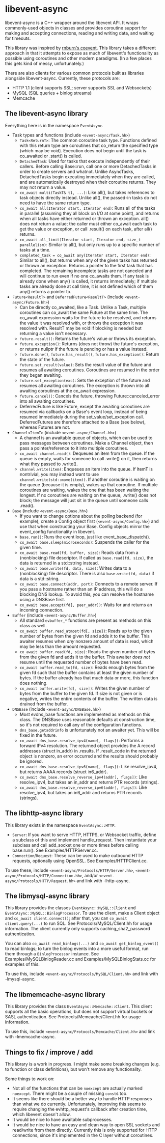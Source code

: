 # libevent-async

libevent-async is a C++ wrapper around the libevent API. It wraps commonly-used objects in classes and provides coroutine support for making and accepting connections, reading and writing data, and waiting for timeouts.

This library was inspired by [rnburn's coevent](https://github.com/rnburn/coevent). This library takes a different approach in that it attempts to expose as much of libevent's functionality as possible using coroutines and other modern paradigms. (In a few places this gets kind of messy, unfortunately.)

There are also clients for various common protocols built as libraries alongside libevent-async. Currently, these protocols are:
* HTTP 1.1 (client supports SSL; server supports SSL and Websockets)
* MySQL (SQL queries + binlog streams)
* Memcache

## The libevent-async library

Everything here is in the namespace `EventAsync`.

* Task types and functions (include `<event-async/Task.hh>`)
  * `Task<ReturnT>`: The common coroutine task type. Functions defined with this return type are coroutines that co_return the specified type (which may be void). Execution does not begin until the task is co_awaited or .start() is called.
  * `DetachedTask`: Used for tasks that execute independently of their callers. Before calling Base::run, call one or more DetachedTasks in order to create servers and whatnot. Unlike AsyncTasks, DetachedTasks begin executing immediately when they are called, and are automatically destroyed when their coroutine returns. They may not return a value.
  * `co_await multi(TaskT& t1, ...)`: Like all(), but takes references to task objects directly instead. Unlike all(), the passed-in tasks do not need to have the same return type.
  * `co_await all(Iterator start, Iterator end)`: Runs all of the tasks in parallel (assuming they all block on I/O at some point), and returns when all tasks have either returned or thrown an exception. all() does not return a value; the caller must either co_await each task to get the value or exception, or call .result() on each task, after all() returns.
  * `co_await all_limit(Iterator start, Iterator end, size_t parallelism)`: Similar to all(), but only runs up to a specific number of tasks at a time.
  * `completed_task = co_await any(Iterator start, Iterator end)`: Similar to all(), but returns when any of the given tasks has returned or thrown an exception. Returns a pointer to the first task that has completed. The remaining incomplete tasks are not canceled and will continue to run even if no one co_awaits them. If any task is already done when any() is called, it returns immediately; if multiple tasks are already done at call time, it is not defined which of them any() returns a pointer to.
* `Future<ResultT>` and `DeferredFuture<ResultT>` (include `<event-async/Future.hh>`)
  * Can be directly co_awaited, like a Task. Unlike a Task, multiple coroutines can co_await the same Future at the same time. The co_await expression waits for the future to be resolved, and returns the value it was resolved with, or throws the exception it was resolved with. ResultT may be void if blocking is needed but returning a value isn't necessary.
  * `future.result()`: Returns the future's value or throws its exception.
  * `future.exception()`: Returns (does not throw) the future's exception, or returns nullptr if the future is pending or has a value instead.
  * `future.done()`, `future.has_result()`, `future.has_exception()`: Return the state of the future.
  * `future.set_result(value)`: Sets the result value of the future and resumes all awaiting coroutines. Coroutines are resumed in the order they began awaiting.
  * `future.set_exception(exc)`: Sets the exception of the future and resumes all awaiting coroutines. The exception is thrown into all awaiting coroutines at the co_await expression.
  * `future.cancel()`: Cancels the future, throwing Future::canceled_error into all awaiting coroutines.
  * DeferredFuture is like Future, except the awaiting coroutines are resumed via callbacks on a Base's event loop, instead of being resumed immediately during the set_value/set_exception call. DeferredFutures are therefore attached to a Base (see below), whereas Futures are not.
* `Channel<ItemT>` (include `<event-async/Channel.hh>`)
  * A channel is an awaitable queue of objects, which can be used to pass messages between coroutines. Make a Channel object, then pass a pointer/reference to it into multiple coroutines.
  * `co_await channel.read()`: Dequeues an item from the queue. If the queue is empty, waits for someone to call .write() on it, then returns what they passed to .write().
  * `channel.write(item)`: Enqueues an item into the queue. If ItemT is nontrivial, you may instead want to use `channel.write(std::move(item))`. If another coroutine is waiting on the queue (because it is empty), wakes up that coroutine. If multiple coroutines are waiting, wakes the one that has been waiting the longest. If no coroutines are waiting on the queue, .write() does not block; the message will just sit in the queue until someone calls .read().
* `Base` (include `<event-async/Base.hh>`)
  * If you want to change options about the polling backend (for example), create a Config object first (`<event-async/Config.hh>`) and use that when constructing your Base. Config objects mirror the event_config functionality in libevent.
  * `base.run()`: Runs the event loop, just like event_base_dispatch().
  * `co_await base.sleep(microseconds)`: Suspends the caller for the given time.
  * `co_await base.read(fd, buffer, size)`: Reads data from a (nonblocking) file descriptor. If called as `base.read(fd, size)`, the data is returned in a std::string instead.
  * `co_await base.write(fd, data, size)`: Writes data to a (nonblocking) file descriptor. There is also `base.write(fd, data)` if data is a std::string.
  * `co_await base.connect(addr, port)`: Connects to a remote server. If you pass a hostname rather than an IP address, this will do a blocking DNS lookup. To avoid this, you can resolve the hostname using a DNSBase first.
  * `co_await base.accept(fd[, peer_addr])`: Waits for and returns an incoming connection.
* `Buffer` (include `<event-async/Buffer.hh>`)
  * All standard `evbuffer_*` functions are present as methods on this class as well.
  * `co_await buffer.read_atmost(fd[, size])`: Reads up to the given number of bytes from the given fd and adds it to the buffer. This awaiter resumes when *any* nonzero amount of data is read, which may be less than the amount requested.
  * `co_await buffer.read(fd, size)`: Reads the given number of bytes from the given fd and adds it to the buffer. This awaiter *does not* resume until the requested number of bytes have been read.
  * `co_await buffer.read_to(fd, size)`: Reads enough bytes from the given fd such that the buffer contains at least the given number of bytes. If the buffer already has that much data or more, this function does nothing.
  * `co_await buffer.write(fd[, size])`: Writes the given number of bytes from the buffer to the given fd. If size is not given or is negative, writes the entire contents of the buffer. The written data is drained from the buffer.
* `DNSBase` (include `<event-async/DNSBase.hh>`)
  * Most evdns_base functions are implemented as methods on this class. The DNSBase uses reasonable defaults at construction time, so it's not required to call any of the configuration functions.
  * `dns_base.getaddrinfo` is unfortunately not an awaiter yet. This will be fixed in the future.
  * `co_await dns_base.resolve_ipv4(name[, flags])`: Performs a forward IPv4 resolution. The returned object provides the A record addresses (struct in_addr) in .results. If .result_code in the returned object is nonzero, an error occurred and the results should probably be ignored.
  * `co_await dns_base.resolve_ipv6(name[, flags])`: Like resolve_ipv4, but returns AAAA records (struct in6_addr).
  * `co_await dns_base.resolve_reverse_ipv4(addr[, flags])`: Like resolve_ipv4, but takes an in_addr and returns PTR records (strings).
  * `co_await dns_base.resolve_reverse_ipv6(addr[, flags])`: Like resolve_ipv4, but takes an in6_addr and returns PTR records (strings).

## The libhttp-async library

This library exists in the namespace `EventAsync::HTTP`.

* `Server`: If you want to serve HTTP, HTTPS, or Websocket traffic, define a subclass of this and implement handle_request. Then instantiate your subclass and call add_socket one or more times before calling base.run(). See Examples/HTTPServer.cc.
* `Connection`/`Request`: These can be used to make outbound HTTP requests, optionally using OpenSSL. See Examples/HTTPClient.cc.

To use these, include `<event-async/Protocols/HTTP/Server.hh>`, `<event-async/Protocols/HTTP/Connection.hh>`, and/or `<event-async/Protocols/HTTP/Request.hh>` and link with -lhttp-async.

## The libmysql-async library

This library provides the classes `EventAsync::MySQL::Client` and `EventAsync::MySQL::BinlogProcessor`. To use the client, make a Client object and `co_await client.connect()`; after that, you can `co_await client.query(...)` to run SQL. See Protocols/MySQL/Client.hh for usage information. The client currently only supports caching_sha2_password authentication.

You can also `co_await read_binlogs(...)` and `co_await get_binlog_event()` to read binlogs; to turn the binlog events into a more useful format, run them through a `BinlogProcessor` instance. See Examples/MySQLBinlogReader.cc and Examples/MySQLBinlogStats.cc for examples of this.

To use this, include `<event-async/Protocols/MySQL/Client.hh>` and link with -lmysql-async.

## The libmemcache-async library

This library provides the class `EventAsync::Memcache::Client`. This client supports all the basic operations, but does not support virtual buckets or SASL authentication. See Protocols/Memcache/Client.hh for usage information.

To use this, include `<event-async/Protocols/Memcache/Client.hh>` and link with -lmemcache-async.

## Things to fix / improve / add

This library is a work in progress. I might make some breaking changes (e.g. to function or class definitions), but won't remove any functionality.

Some things to work on:
- Not all of the functions that can be `noexcept` are actually marked `noexcept`. There might be a couple of missing `const`s too.
- It seems like there should be a better way to handle HTTP responses than what we do currently. Unfortunately, improving this seems to require changing the evhttp_request's callback after creation time, which libevent doesn't allow.
- It would be nice to have awaitable subprocesses.
- It would be nice to have an easy and clean way to open SSL sockets and read/write from them directly. Currently this is only supported for HTTP connections, since it's implemented in the C layer without coroutines.
